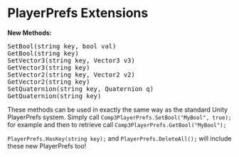 <h1>PlayerPrefs Extensions</h1>
<b>New Methods:<br></b>
<pre>
SetBool(string key, bool val)
GetBool(string key)
SetVector3(string key, Vector3 v3)
GetVector3(string key)
SetVector2(string key, Vector2 v2)
GetVector2(string key)
SetQuaternion(string key, Quaternion q)
GetQuaternion(string key)
</pre>
<p>
These methods can be used in exactly the same way as the standard Unity PlayerPrefs system. Simply call <code>Comp3PlayerPrefs.SetBool("MyBool", true);</code> for example and then to retrieve call <code>Comp3PlayerPrefs.GetBool("MyBool");</code>
<p>
<code>PlayerPrefs.HasKey(string key);</code> and <code>PlayerPrefs.DeleteAll();</code> will include these new PlayerPrefs too!
